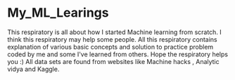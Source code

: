 # My_ML_Learings
This respiratory is all about how I started Machine learning from scratch.
I think this respiratory may help some people.
All this respiratory contains explanation of various basic concepts and solution to practice problem coded by me and some I've learned from others.
Hope the respiratory helps you :)
All data sets are found from websites like Machine hacks , Analytic vidya and Kaggle.
